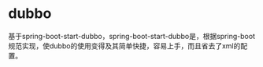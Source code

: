 # dubbo
基于spring-boot-start-dubbo，spring-boot-start-dubbo是，根据spring-boot规范实现，使dubbo的使用变得及其简单快捷，容易上手，而且省去了xml的配置。
